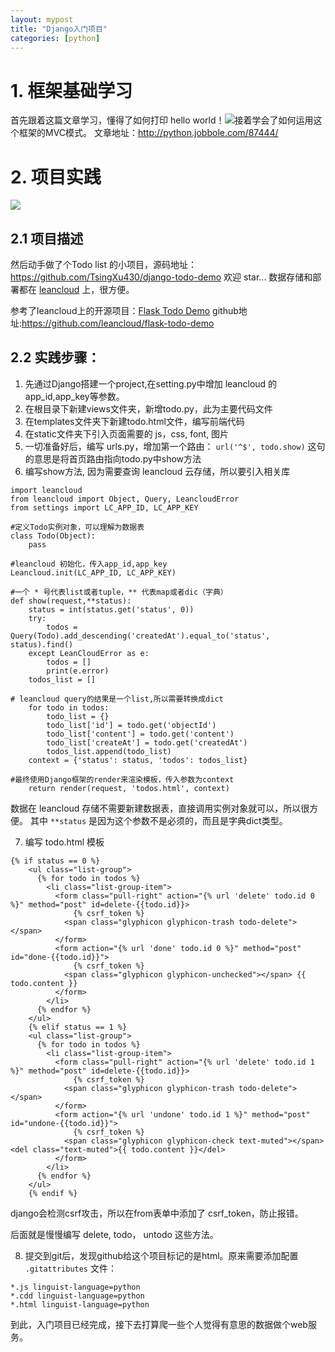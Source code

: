 ```yaml
---
layout: mypost
title: "Django入门项目"
categories: [python]
--- 
```


# 1. 框架基础学习
首先跟着这篇文章学习，懂得了如何打印 hello world！![](https://upload-images.jianshu.io/upload_images/2376873-d3a5e96a6546490a.png?imageMogr2/auto-orient/strip%7CimageView2/2/w/1240)接着学会了如何运用这个框架的MVC模式。
文章地址：http://python.jobbole.com/87444/

# 2. 项目实践

![](https://upload-images.jianshu.io/upload_images/2376873-ccb4803c72883feb.png?imageMogr2/auto-orient/strip%7CimageView2/2/w/1240)

## 2.1 项目描述

 然后动手做了个Todo list 的小项目，源码地址：https://github.com/TsingXu430/django-todo-demo
欢迎 star...
数据存储和部署都在 [leancloud](https://leancloud.cn/docs/leanengine_webhosting_guide-python.html) 上，很方便。

参考了leancloud上的开源项目：[Flask Todo Demo](https://leancloud.cn/docs/demo.html#/python)
github地址:https://github.com/leancloud/flask-todo-demo

## 2.2 实践步骤：

1. 先通过Django搭建一个project,在setting.py中增加 leancloud 的app_id,app_key等参数。
2. 在根目录下新建views文件夹，新增todo.py，此为主要代码文件
3. 在templates文件夹下新建todo.html文件，编写前端代码
4. 在static文件夹下引入页面需要的 js，css, font, 图片
5. 一切准备好后，编写 urls.py，增加第一个路由：
`url('^$', todo.show)` 
这句的意思是将首页路由指向todo.py中show方法
6. 编写show方法, 因为需要查询 leancloud 云存储，所以要引入相关库

```
import leancloud
from leancloud import Object, Query, LeancloudError
from settings import LC_APP_ID, LC_APP_KEY

#定义Todo实例对象，可以理解为数据表
class Todo(Object):
    pass

#leancloud 初始化，传入app_id,app_key
Leancloud.init(LC_APP_ID, LC_APP_KEY)  

#一个 * 号代表list或者tuple，** 代表map或者dic（字典）
def show(request,**status):
    status = int(status.get('status', 0))
    try:
        todos = Query(Todo).add_descending('createdAt').equal_to('status', status).find()
    except LeanCloudError as e:
        todos = []
        print(e.error)
    todos_list = []

# leancloud query的结果是一个list,所以需要转换成dict
    for todo in todos:
        todo_list = {}
        todo_list['id'] = todo.get('objectId')
        todo_list['content'] = todo.get('content')
        todo_list['createAt'] = todo.get('createdAt')
        todos_list.append(todo_list)
    context = {'status': status, 'todos': todos_list}

#最终使用Django框架的render来渲染模板，传入参数为context
    return render(request, 'todos.html', context)
```

数据在 leancloud 存储不需要新建数据表，直接调用实例对象就可以，所以很方便。
其中 `**status` 是因为这个参数不是必须的，而且是字典dict类型。

7. 编写 todo.html 模板

```
{% if status == 0 %}
    <ul class="list-group">
      {% for todo in todos %}
        <li class="list-group-item">
          <form class="pull-right" action="{% url 'delete' todo.id 0 %}" method="post" id=delete-{{todo.id}}>
              {% csrf_token %}
            <span class="glyphicon glyphicon-trash todo-delete"></span>
          </form>
          <form action="{% url 'done' todo.id 0 %}" method="post" id="done-{{todo.id}}">
              {% csrf_token %}
            <span class="glyphicon glyphicon-unchecked"></span> {{ todo.content }}
          </form>
        </li>
      {% endfor %}
    </ul>
    {% elif status == 1 %}
    <ul class="list-group">
      {% for todo in todos %}
        <li class="list-group-item">
          <form class="pull-right" action="{% url 'delete' todo.id 1 %}" method="post" id=delete-{{todo.id}}>
              {% csrf_token %}
            <span class="glyphicon glyphicon-trash todo-delete"></span>
          </form>
          <form action="{% url 'undone' todo.id 1 %}" method="post" id="undone-{{todo.id}}">
              {% csrf_token %}
            <span class="glyphicon glyphicon-check text-muted"></span> <del class="text-muted">{{ todo.content }}</del>
          </form>
        </li>
      {% endfor %}
    </ul>
    {% endif %}
```

django会检测csrf攻击，所以在from表单中添加了 csrf_token，防止报错。

后面就是慢慢编写 delete, todo， untodo 这些方法。

8. 提交到git后，发现github给这个项目标记的是html。原来需要添加配置 `.gitattributes` 文件：
```
*.js linguist-language=python
*.cdd linguist-language=python
*.html linguist-language=python
```

到此，入门项目已经完成，接下去打算爬一些个人觉得有意思的数据做个web服务。


